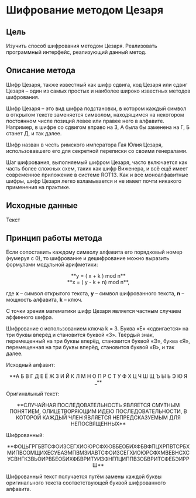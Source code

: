 # Шифрование методом Цезаря

## Цель

Изучить способ шифрования методом Цезаря. Реализовать программный интерфейс, реализующий данный метод. 

## Описание метода

Шифр Цезаря, также известный как шифр сдвига, код Цезаря или сдвиг Цезаря – один из самых простых и наиболее широко известных методов шифрования.

Шифр Цезаря – это вид шифра подстановки, в котором каждый символ в открытом тексте заменяется символом, находящимся на некотором постоянном числе позиций левее или правее него в алфавите. Например, в шифре со сдвигом вправо на 3, А была бы заменена на Г, Б станет Д, и так далее.

Шифр назван в честь римского императора Гая Юлия Цезаря, использовавшего его для секретной переписки со своими генералами.

Шаг шифрования, выполняемый шифром Цезаря, часто включается как часть более сложных схем, таких как шифр Виженера, и всё ещё имеет современное приложение в системе ROT13. Как и все моноалфавитные шифры, шифр Цезаря легко взламывается и не имеет почти никакого применения на практике.

## Исходные данные 

Текст

## Принцип работы метода

Если сопоставить каждому символу алфавита его порядковый номер (нумеруя с 0), то шифрование и дешифрование можно выразить формулами модульной арифметики:

<center>**y = ( x + k ) mod n**</center>
<center>**x = ( y - k + n) mod n**,</center>

где **x** – символ открытого текста, **y** – символ шифрованного текста, **n** – мощность алфавита, **k** – ключ.

С точки зрения математики шифр Цезаря является частным случаем аффинного шифра.

Шифрование с использованием ключа k = 3. Буква «Е» «сдвигается» на три буквы вперёд и становится буквой «З». Твёрдый знак, перемещенный на три буквы вперёд, становится буквой «Э», буква «Я», перемещенная на три буквы вперёд, становится буквой «В», и так далее.

Исходный алфавит:

<center>**А Б В Г Д Е Ё Ж З И Й К Л М Н О П Р С Т У Ф Х Ц Ч Ш Щ Ъ Ы Ь Э Ю Я _**</center>

Оригинальный текст:

<center>**СЛУЧАЙНАЯ ПОСЛЕДОВАТЕЛЬНОСТЬ ЯВЛЯЕТСЯ СМУТНЫМ ПОНЯТИЕМ, ОЛИЦЕТВОРЯЮЩИМ ИДЕЮ ПОСЛЕДОВАТЕЛЬНОСТИ, В КОТОРОЙ КАЖДЫЙ ЧЛЕН ЯВЛЯЕТСЯ НЕПРЕДСКАЗУЕМЫМ ДЛЯ НЕПОСВЯЩЕННЫХ**</center>

Шифрованный:

<center>**ФОЦЬГРГБВТСФОИЗСЕГХИОЮРСФХЮВБЕОБИХФБВФПЦХРПВТСРБХМИПВСОМЩИХЕСУБАЭМПВМЗИАВТСФОИЗСЕГХИОЮРСФХМВЕВНСХСУСВНГКЗВЬОИРВБЕОБИХФБВРИТУИЗФНГЛЦИППВЗОБВРИТСФЕБЭИРРШ**</center>

Шифрованный текст получается путём замены каждой буквы оригинального текста соответствующей буквой шифрованного алфавита.
